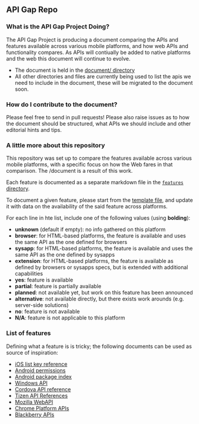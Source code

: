 ## API Gap Repo

### What is the API Gap Project Doing?
The API Gap Project is producing a document comparing the APIs and features available across various mobile platforms, and how web APIs and functionality compares. As APIs will contiually be added to native platforms and the web this document will continue to evolve.  

* The document is held in the [document/ directory](document/)
* All other directories and files are currently being used to list the apis we need to include in the document, these will be migrated to the document soon.


### How do I contribute to the document?
Please feel free to send in pull requests! Please also raise issues as to how the document should be structured, what APIs we should include and other editorial hints and tips. 


### A little more about this repository
This repository was set up to compare the features available across various mobile platforms, with a specific focus on how the Web fares in that comparison. The /document is a result of this work.

Each feature is documented as a separate markdown file in the [`features` directory](features/).

To document a given feature, please start from the [template file](template.md), and update it with data on the availability of the said feature across platforms.

For each line in hte list, include one of the following values (using **bolding**):
* **unknown** (default if empty): no info gathered on this platform
* **browser**: for HTML-based platforms, the feature is available and uses the same API as the one defined for browsers
* **sysapp**: for HTML-based platforms, the feature is available and uses the same API as the one defined by sysapps
* **extension**: for HTML-based platforms, the feature is available as defined by browsers or sysapps specs, but is extended with additional capabilities
* **yes**: feature is available
* **partial**: feature is partially available
* **planned**: not available yet, but work on this feature has been announced
* **alternative**: not available directly, but there exists work arounds (e.g. server-side solutions)
* **no**: feature is not available
* **N/A**: feature is not applicable to this platform

### List of features
Defining what a feature is is tricky; the following documents can be used as source of inspiration:

* [iOS list key reference](https://developer.apple.com/library/ios/documentation/General/Reference/InfoPlistKeyReference/Articles/iPhoneOSKeys.html#//apple_ref/doc/uid/TP40009252-SW2)
* [Android permissions](http://developer.android.com/reference/android/Manifest.permission.html)
* [Android package index](http://developer.android.com/reference/packages.html)
* [Windows API](http://msdn.microsoft.com/en-us/library/windows/apps/br211377.aspx)
* [Cordova API reference](http://cordova.apache.org/docs/en/3.3.0/#API%20Reference)
* [Tizen API References](https://developer.tizen.org/dev-guide/2.2.1/org.tizen.web.appprogramming/html/api_reference/api_reference.htm)
* [Mozilla WebAPI](https://wiki.mozilla.org/WebAPI)
* [Chrome Platform APIs](http://developer.chrome.com/apps/api_index)
* [Blackberry APIs](http://developer.blackberry.com/native/reference/cascades/)